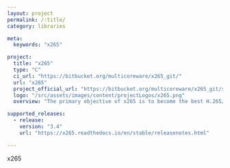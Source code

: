 ```yaml
---
layout: project
permalink: /:title/
category: libraries

meta:
  keywords: "x265"

project:
  title: "x265"
  type: "C"
  ci_url: "https://bitbucket.org/multicoreware/x265_git/"
  url: "x265"
  project_official_url: "https://bitbucket.org/multicoreware/x265_git/src/master/"
  logo: "/src/assets/images/content/projectLogos/x265.png"
  overview: "The primary objective of x265 is to become the best H.265/HEVC encoder available anywhere, offering the highest compression efficiency and the highest performance on a wide variety of hardware platforms. The x265 encoder is available as an open source library, published under the GPLv2 license. It is also available under a commercial license, enabling commercial companies to utilize and distribute x265 in their solutions without being subject to the restrictions of the GPL license."

supported_releases:
  - release:
    version: "3.4"
    url: "https://x265.readthedocs.io/en/stable/releasenotes.html"

---
```


<p>x265</p>

